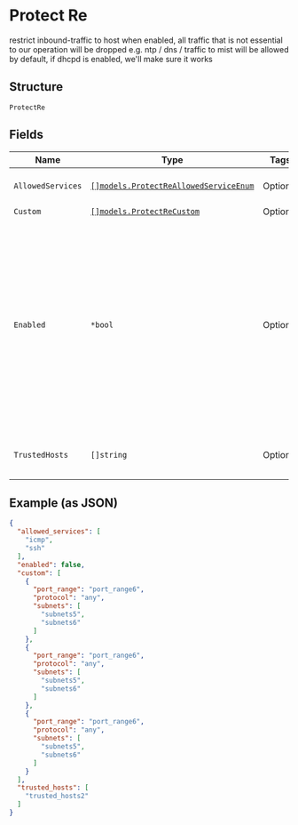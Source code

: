 
# Protect Re

restrict inbound-traffic to host
when enabled, all traffic that is not essential to our operation will be dropped
e.g. ntp / dns / traffic to mist will be allowed by default, if dhcpd is enabled, we'll make sure it works

## Structure

`ProtectRe`

## Fields

| Name | Type | Tags | Description |
|  --- | --- | --- | --- |
| `AllowedServices` | [`[]models.ProtectReAllowedServiceEnum`](../../doc/models/protect-re-allowed-service-enum.md) | Optional | optionally, services we'll allow |
| `Custom` | [`[]models.ProtectReCustom`](../../doc/models/protect-re-custom.md) | Optional | - |
| `Enabled` | `*bool` | Optional | when enabled, all traffic that is not essential to our operation will be dropped<br>e.g. ntp / dns / traffic to mist will be allowed by default<br>if dhcpd is enabled, we'll make sure it works<br>**Default**: `false` |
| `TrustedHosts` | `[]string` | Optional | host/subnets we'll allow traffic to/from |

## Example (as JSON)

```json
{
  "allowed_services": [
    "icmp",
    "ssh"
  ],
  "enabled": false,
  "custom": [
    {
      "port_range": "port_range6",
      "protocol": "any",
      "subnets": [
        "subnets5",
        "subnets6"
      ]
    },
    {
      "port_range": "port_range6",
      "protocol": "any",
      "subnets": [
        "subnets5",
        "subnets6"
      ]
    },
    {
      "port_range": "port_range6",
      "protocol": "any",
      "subnets": [
        "subnets5",
        "subnets6"
      ]
    }
  ],
  "trusted_hosts": [
    "trusted_hosts2"
  ]
}
```

